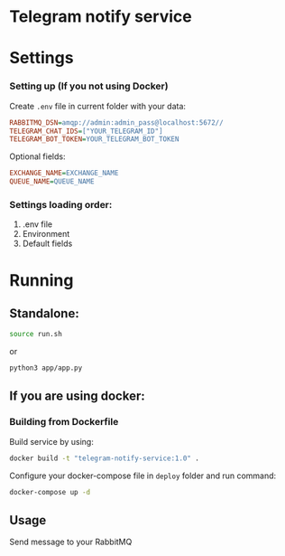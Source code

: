 # Telegram notify service

# Settings

### Setting up (If you not using Docker)
Create `.env` file in current folder with your data:
```ini
RABBITMQ_DSN=amqp://admin:admin_pass@localhost:5672//
TELEGRAM_CHAT_IDS=["YOUR_TELEGRAM_ID"]
TELEGRAM_BOT_TOKEN=YOUR_TELEGRAM_BOT_TOKEN
```
Optional fields:
```ini
EXCHANGE_NAME=EXCHANGE_NAME
QUEUE_NAME=QUEUE_NAME
```

### Settings loading order:
1. .env file
2. Environment
3. Default fields

# Running
## Standalone:
```bash
source run.sh
```
or
```bash
python3 app/app.py
```

## If you are using docker:

### Building from Dockerfile
Build service by using:
```bash
docker build -t "telegram-notify-service:1.0" .
```

Configure your docker-compose file in `deploy` folder and run command:
```bash
docker-compose up -d
```

## Usage
Send message to your RabbitMQ